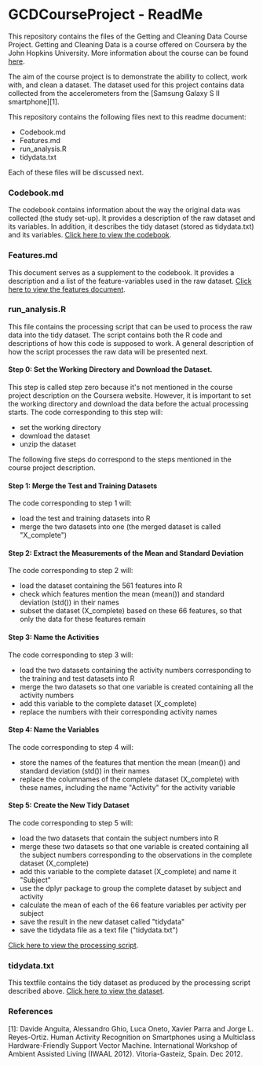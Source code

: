 GCDCourseProject - ReadMe
================

This repository contains the files of the Getting and Cleaning Data Course Project. Getting and Cleaning Data is a course offered on Coursera by the John Hopkins University. More information about the course can be found [here](https://www.coursera.org/course/getdata). 

The aim of the course project is to demonstrate the ability to collect, work with, and clean a dataset. The dataset used for this project contains data collected from the accelerometers from the [Samsung Galaxy S II smartphone][1]. 

This repository contains the following files next to this readme document:

- Codebook.md
- Features.md
- run_analysis.R
- tidydata.txt

Each of these files will be discussed next.

### Codebook.md
The codebook contains information about the way the original data was collected (the study set-up). It provides a description of the raw dataset and its variables. In addition, it describes the tidy dataset (stored as tidydata.txt) and its variables. [Click here to view the codebook](https://github.com/JSBreet/GCDCourseProject/blob/master/Codebook.md).

### Features.md
This document serves as a supplement to the codebook. It provides a description and a list of the feature-variables used in the raw dataset. [Click here to view the features document](https://github.com/JSBreet/GCDCourseProject/blob/master/Features.md).

### run_analysis.R
This file contains the processing script that can be used to process the raw data into the tidy dataset. The script contains both the R code and descriptions of how this code is supposed to work. A general description of how the script processes the raw data will be presented next.

#### Step 0: Set the Working Directory and Download the Dataset. 
This step is called step zero because it's not mentioned in the course project description on the Coursera website. However, it is important to set the working directory and download the data before the actual processing starts. The code corresponding to this step will:

- set the working directory
- download the dataset
- unzip the dataset

The following five steps do correspond to the steps mentioned in the course project description.

#### Step 1: Merge the Test and Training Datasets
The code corresponding to step 1 will:

- load the test and training datasets into R
- merge the two datasets into one (the merged dataset is called "X_complete")

#### Step 2: Extract the Measurements of the Mean and Standard Deviation
The code corresponding to step 2 will:

- load the dataset containing the 561 features into R
- check which features mention the mean (mean()) and standard deviation (std()) in their names
- subset the dataset (X_complete) based on these 66 features, so that only the data for these features remain

#### Step 3: Name the Activities
The code corresponding to step 3 will:

- load the two datasets containing the activity numbers corresponding to the training and test datasets into R
- merge the two datasets so that one variable is created containing all the activity numbers
- add this variable to the complete dataset (X_complete)
- replace the numbers with their corresponding activity names

#### Step 4: Name the Variables
The code corresponding to step 4 will:

- store the names of the features that mention the mean (mean()) and standard deviation (std()) in their names
- replace the columnames of the complete dataset (X_complete) with these names, including the name "Activity" for the activity variable

#### Step 5: Create the New Tidy Dataset
The code corresponding to step 5 will:

- load the two datasets that contain the subject numbers into R
- merge these two datasets so that one variable is created containing all the subject numbers corresponding to the observations in the complete dataset (X_complete)
- add this variable to the complete dataset (X_complete) and name it "Subject"
- use the dplyr package to group the complete dataset by subject and activity
- calculate the mean of each of the 66 feature variables per activity per subject
- save the result in the new dataset called "tidydata"
- save the tidydata file as a text file ("tidydata.txt")

 [Click here to view the processing script](https://github.com/JSBreet/GCDCourseProject/blob/master/run_analysis.R).

### tidydata.txt
This textfile contains the tidy dataset as produced by the processing script described above. [Click here to view the dataset](https://github.com/JSBreet/GCDCourseProject/blob/master/tidydata.txt).

### References
[1]: Davide Anguita, Alessandro Ghio, Luca Oneto, Xavier Parra and Jorge L. Reyes-Ortiz. Human Activity Recognition on Smartphones using a Multiclass Hardware-Friendly Support Vector Machine. International Workshop of Ambient Assisted Living (IWAAL 2012). Vitoria-Gasteiz, Spain. Dec 2012.
